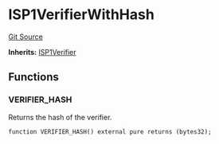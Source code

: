 # ISP1VerifierWithHash
[Git Source](https://github.com/agglayer/agglayer-contracts/blob/a8bf2955890e7123a84542ced57636d763299651/contracts/v2/interfaces/ISP1Verifier.sol)

**Inherits:**
[ISP1Verifier](/contracts/v2/interfaces/ISP1Verifier.sol/interface.ISP1Verifier.md)


## Functions
### VERIFIER_HASH

Returns the hash of the verifier.


```solidity
function VERIFIER_HASH() external pure returns (bytes32);
```

